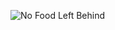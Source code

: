 ![No Food Left Behind](https://raw.githubusercontent.com/sevehooker/NoFoodLeftBehind/master/pubic/images/logo.png)
